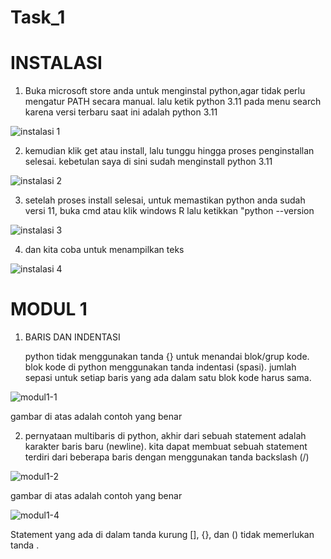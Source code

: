 # Task_1

# INSTALASI

1. Buka microsoft store anda untuk menginstal python,agar tidak perlu mengatur PATH secara manual. lalu ketik python 3.11 pada menu search karena versi terbaru saat ini adalah python 3.11

![instalasi 1](https://user-images.githubusercontent.com/93004934/224473997-eb88a6dd-24ac-41e9-ac15-82a0a081afc6.png)



2. kemudian klik get atau install, lalu tunggu hingga proses penginstallan selesai. kebetulan saya di sini sudah menginstall python 3.11

![instalasi 2](https://user-images.githubusercontent.com/93004934/224474041-d673a4ef-7207-4023-b69a-8f8d785bd8c5.png)



3. setelah proses install selesai, untuk memastikan python anda sudah versi 11, buka cmd atau klik windows R lalu ketikkan "python --version

![instalasi 3](https://user-images.githubusercontent.com/93004934/224474418-65d2301f-dd0e-4df6-aa96-173ac3be9a0f.png)

4. dan kita coba untuk menampilkan teks

![instalasi 4](https://user-images.githubusercontent.com/93004934/224541546-91c56188-3c0f-46ff-8bf8-d2335b46e061.png)

# MODUL 1

1. BARIS DAN INDENTASI

   python tidak menggunakan tanda {} untuk menandai blok/grup kode. blok kode di python menggunakan tanda indentasi (spasi). jumlah sepasi untuk setiap baris yang ada      dalam satu blok kode harus sama.
   
![modul1-1](https://user-images.githubusercontent.com/93004934/224542734-f8bd3385-bb85-4b4d-b8cd-5c2e96fb31f7.png)

gambar di atas adalah contoh yang benar

2. pernyataan multibaris 
   di python, akhir dari sebuah statement adalah karakter baris baru (newline). kita dapat membuat sebuah statement terdiri dari beberapa baris dengan menggunakan        tanda backslash (/)
   
![modul1-2](https://user-images.githubusercontent.com/93004934/224543101-cc3f3e21-4706-4a79-b445-aa1e1f131972.png)

gambar di atas adalah contoh yang benar

![modul1-4](https://user-images.githubusercontent.com/93004934/224544924-1d6feba4-701c-4c98-b9af-c603297b2b0b.png)


Statement yang ada di dalam tanda kurung [], {}, dan () tidak memerlukan tanda \.



   

